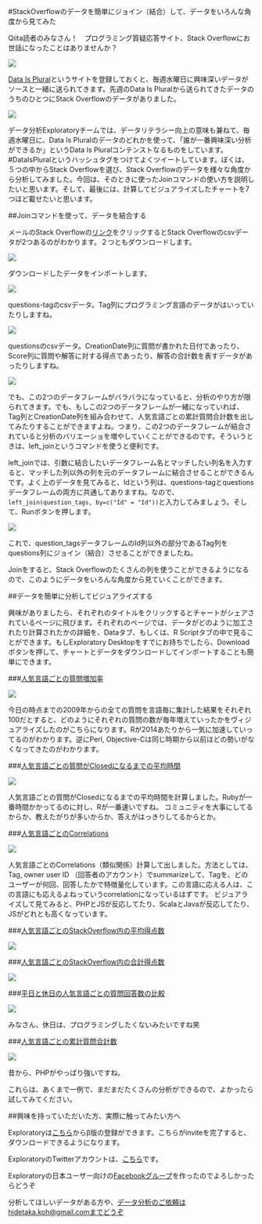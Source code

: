 #StackOverflowのデータを簡単にジョイン（結合）して、データをいろんな角度から見てみた

Qiita読者のみなさん！　プログラミング質疑応答サイト、Stack Overflowにお世話になったことはありませんか？

![](images/overview-stackoverflow.png)



[Data Is Plural](https://tinyletter.com/data-is-plural)というサイトを登録しておくと、毎週水曜日に興味深いデータがソースと一緒に送られてきます。先週のData Is Pluralから送られてきたデータのうちのひとつにStack Overflowのデータがありました。

![](images/email-stackoverflow.png)


データ分析Exploratoryチームでは、データリテラシー向上の意味も兼ねて、毎週水曜日に、Data Is Pluralのデータのどれかを使って、「誰が一番興味深い分析ができるか」というData Is Pluralコンテンストなるものをしています。‪#‎DataIsPlural‬というハッシュタグをつけてよくツイートしています。ぼくは、５つの中からStack Overflowを選び、Stack Overflowのデータを様々な角度から分析してみました。今回は、そのときに使ったJoinコマンドの使い方を説明したいと思います。そして、最後には、計算してビジュアライズしたチャートを7つほど載せたいと思います。


##Joinコマンドを使って、データを結合する

メールのStack Overflowの[リンク](https://github.com/dgrtwo/StackLite)をクリックするとStack Overflowのcsvデータが2つあるのがわかります。２つともダウンロードします。

![](images/stackoverflow-github.png)

ダウンロードしたデータをインポートします。

![](images/import-stackoverflow.png)

questions-tagのcsvデータ。Tag列にプログラミング言語のデータがはいっていたりしますね。

![](images/before-join.png)

questionsのcsvデータ。CreationDate列に質問が書かれた日付であったり、Score列に質問や解答に対する得点であったり、解答の合計数を表すデータがあったりしますね。

![](images/before-join-stack.png)

でも、この2つのデータフレームがバラバラになっていると、分析のやり方が限られてきます。でも、もしこの2つのデータフレームが一緒になっていれば、Tag列とCreationDate列を組み合わせて、人気言語ごとの累計質問合計数を出してみたりすることができますよね。つまり、この2つのデータフレームが結合されていると分析のバリエーショを増やしていくことができるのです。そういうときは、left_joinというコマンドを使うと便利です。


left_joinでは、引数に結合したいデータフレーム名とマッチしたい列名を入力すると、マッチした列以外の列を元のデータフレームに結合させることができるんです。よく上のデータを見てみると、Idという列は、questions-tagとquestionsデータフレームの両方に共通してありますね。なので、```left_join(question_tags, by=c("Id" = "Id"))```と入力してみましょう。そして、Runボタンを押します。

![](images/tag-join.png)

これで、question_tagsデータフレームのId列以外の部分であるTag列をquestions列にジョイン（結合）させることができましたね。

Joinをすると、Stack Overflowのたくさんの列を使うことができるようになるので、このようにデータをいろんな角度から見ていくことができます。


##データを簡単に分析してビジュアライズする

興味がありましたら、それぞれのタイトルをクリックするとチャートがシェアされているページに飛びます。それぞれのページでは、データがどのように加工されたり計算されたかの詳細を、Dataタブ、もしくは、R Scriptタブの中で見ることができます。もしExploratory Desktopをすでにお持ちでしたら、Download ボタンを押して、チャートとデータをダウンロードしてインポートすることも簡単にできます。

###[人気言語ごとの質問増加率](https://exploratory.io/viz/Hidetaka-Ko/cf57c1f10020?cb=1469569460583)

![](images/Compare-the-growth-of-particular-popular-language-in-StackOverflow-over-time.png)

今日の時点までの2009年からの全ての質問を言語毎に集計した結果をそれぞれ100だとすると、どのようにそれぞれの質問の数が毎年増えていったかをヴィジュアライズしたのがこちらになります。Rが2014あたりから一気に加速していってるのがわかります。逆にPerl, Objective-Cは同じ時期から以前ほどの勢いがなくなってきたのがわかります。

###[人気言語ごとの質問がClosedになるまでの平均時間](https://exploratory.io/viz/Hidetaka-Ko/87f043c73ce4?cb=1469486722117)

![](images/The_average_speed_at_which_questions_are_closed.png)

人気言語ごとの質問がClosedになるまでの平均時間を計算しました。Rubyが一番時間かかってるのに対し、Rが一番速いですね。
コミュニティを大事にしてるからか、教えたがりが多いからか、答えがはっきりしてるからとか。

###[人気言語ごとのCorrelations](https://exploratory.io/viz/Hidetaka-Ko/281e584ef8b8?cb=1469411927713)

![](images/Correlations_among_tags_on_questions_similarity.png)

人気言語ごとのCorrelations（類似関係）計算して出しました。方法としては、Tag, owner user ID （回答者のアカウント）でsummarizeして、Tagを、どのユーザーが何回、回答したかで特徴量化しています。この言語に応える人は、この言語にも応えるよねっていうcorrelationになっているはずです。
ビジュアライズして見てみると、PHPとJSが反応してたり、ScalaとJavaが反応してたり、JSがどれとも高くなっています。

###[人気言語ごとのStackOverflow内の平均得点数](https://exploratory.io/viz/Hidetaka-Ko/773657a84b36?cb=1469327130539)

![](images/Which_popular_languages_tend_to_get_higher_or_lower_average_scores_in_StackOverflow.png)

###[人気言語ごとのStackOverflow内の合計得点数](https://exploratory.io/viz/Hidetaka-Ko/dd92b9ea4a32?cb=1469326666187)

![](images/Which_popular_languages_tend_to_get_higher_or_lower_total_scores_in_StackOverflow-ave.png)

###[平日と休日の人気言語ごとの質問回答数の比較](https://exploratory.io/viz/Hidetaka-Ko/ac88ad801e7d?cb=1469240145437)

![](images/Which_popular_languages_tend_to_be_answered_in_StackOverflow_on.png)

みなさん、休日は、プログラミングしたくないみたいですね笑

###[人気言語ごとの累計質問合計数](https://exploratory.io/viz/Hidetaka-Ko/356147f61d07?cb=1469132250245)

![](images/Which_popular_computer_programing_language_accumulating_Questions_the_most_in_StackOverflow.png)

昔から、PHPがやっぱり強いですね。

これらは、あくまで一例で、まだまだたくさんの分析ができるので、よかったら試してみてください。

##興味を持っていただいた方、実際に触ってみたい方へ

Exploratoryは[こちら](https://exploratory.io/
)からβ版の登録ができます。こちらがinviteを完了すると、ダウンロードできるようになります。


ExploratoryのTwitterアカウントは、[こちら](https://twitter.com/ExploratoryData
)です。

Exploratoryの日本ユーザー向けの[Facebookグループ](https://www.facebook.com/groups/1087437647994959/members/
)を作ったのでよろしかったらどうぞ

分析してほしいデータがある方や、データ分析のご依頼はhidetaka.koh@gmail.comまでどうぞ